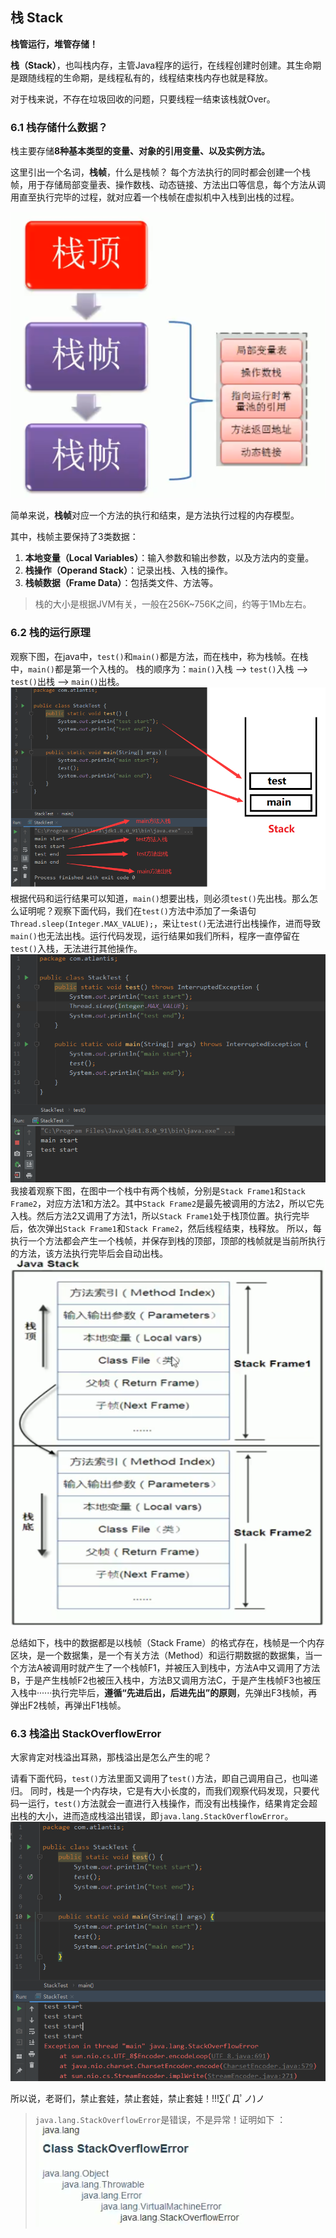 ## 栈 Stack

**栈管运行，堆管存储！**

**栈（Stack）**，也叫栈内存，主管Java程序的运行，在线程创建时创建。其生命期是跟随线程的生命期，是线程私有的，线程结束栈内存也就是释放。

对于栈来说，不存在垃圾回收的问题，只要线程一结束该栈就Over。

### 6.1 栈存储什么数据？

栈主要存储**8种基本类型的变量、对象的引用变量、以及实例方法。**

这里引出一个名词，**栈帧**，什么是栈帧？
每个方法执行的同时都会创建一个栈帧，用于存储局部变量表、操作数栈、动态链接、方法出口等信息，每个方法从调用直至执行完毕的过程，就对应着一个栈帧在虚拟机中入栈到出栈的过程。

![在这里插入图片描述](060-Stack/20200725155759288.png)

简单来说，**栈帧**对应一个方法的执行和结束，是方法执行过程的内存模型。

其中，栈帧主要保持了3类数据：

1. **本地变量（Local Variables）**：输入参数和输出参数，以及方法内的变量。
2. **栈操作（Operand Stack）**：记录出栈、入栈的操作。
3. **栈帧数据（Frame Data）**：包括类文件、方法等。

> 栈的大小是根据JVM有关，一般在256K~756K之间，约等于1Mb左右。

### 6.2 栈的运行原理

观察下图，在java中，`test()`和`main()`都是方法，而在栈中，称为栈帧。在栈中，`main()`都是第一个入栈的。
栈的顺序为：`main()`入栈 --> `test()`入栈 --> `test()`出栈 --> `main()`出栈。
![在这里插入图片描述](060-Stack/20200725150917476.png)
根据代码和运行结果可以知道，`main()`想要出栈，则必须`test()`先出栈。那么怎么证明呢？观察下面代码，我们在`test()`方法中添加了一条语句`Thread.sleep(Integer.MAX_VALUE);`，来让`test()`无法进行出栈操作，进而导致`main()`也无法出栈。运行代码发现，运行结果如我们所料，程序一直停留在`test()`入栈，无法进行其他操作。
![在这里插入图片描述](060-Stack/20200725150109203.png)
我接着观察下图，在图中一个栈中有两个栈帧，分别是`Stack Frame1`和`Stack Frame2`，对应方法1和方法2。其中`Stack Frame2`是最先被调用的方法2，所以它先入栈。然后方法2又调用了方法1，所以`Stack Frame1`处于栈顶位置。执行完毕后，依次弹出`Stack Frame1`和`Stack Frame2`，然后线程结束，栈释放。
所以，每执行一个方法都会产生一个栈帧，并保存到栈的顶部，顶部的栈帧就是当前所执行的方法，该方法执行完毕后会自动出栈。
![在这里插入图片描述](060-Stack/20200725153138242.png)

总结如下，栈中的数据都是以栈帧（Stack Frame）的格式存在，栈帧是一个内存区块，是一个数据集，是一个有关方法（Method）和运行期数据的数据集，当一个方法A被调用时就产生了一个栈帧F1，并被压入到栈中，方法A中又调用了方法B，于是产生栈帧F2也被压入栈中，方法B又调用方法C，于是产生栈帧F3也被压入栈中······执行完毕后，**遵循“先进后出，后进先出”的原则**，先弹出F3栈帧，再弹出F2栈帧，再弹出F1栈帧。

### 6.3 栈溢出 StackOverflowError

大家肯定对栈溢出耳熟，那栈溢出是怎么产生的呢？

请看下面代码，`test()`方法里面又调用了`test()`方法，即自己调用自己，也叫递归。
同时，栈是一个内存块，它是有大小长度的，而我们观察代码发现，只要代码一运行，`test()`方法就会一直进行入栈操作，而没有出栈操作，结果肯定会超出栈的大小，进而造成栈溢出错误，即`java.lang.StackOverflowError`。
![在这里插入图片描述](060-Stack/20200725155127479.png)

所以说，老哥们，禁止套娃，禁止套娃，禁止套娃！!!!∑(ﾟДﾟノ)ノ

> `java.lang.StackOverflowError`是错误，不是异常！证明如下 ：
> ![在这里插入图片描述](060-Stack/20200725155549596.png)